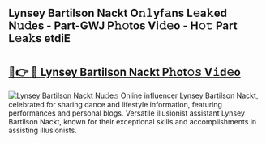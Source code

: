 ## Lynsey Bartilson Nackt O𝚗𝚕yf𝚊ns L𝚎a𝚔ed N𝚞𝚍es - Part-GWJ P𝚑𝚘tos Vi𝚍𝚎o - H𝚘𝚝 Part L𝚎a𝚔s etdiE

# <h2><a href="http://kfd1dz.oniu.top/?m=Lynsey+Bartilson+Nackt">🔗👉 🔴 Lynsey Bartilson Nackt P𝚑ot𝚘𝚜 V𝚒d𝚎o</a></h2>

[![Lynsey Bartilson Nackt Nu𝚍e𝚜](https://i.imgur.com/0qMVB7G.gif)](http://kfd1dz.oniu.top/?m=Lynsey+Bartilson+Nackt)
Online influencer Lynsey Bartilson Nackt, celebrated for sharing dance and lifestyle information, featuring performances and personal blogs. Versatile illusionist assistant Lynsey Bartilson Nackt, known for their exceptional skills and accomplishments in assisting illusionists.  
